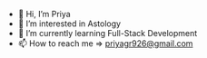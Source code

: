 - 👋 Hi, I’m Priya
- 👀 I’m interested in Astology
- 🌱 I’m currently learning Full-Stack Development
- 📫 How to reach me => priyagr926@gmail.com

<!---
priyagr5/priyagr5 is a ✨ special ✨ repository because its `README.md` (this file) appears on your GitHub profile.
You can click the Preview link to take a look at your changes.
--->
